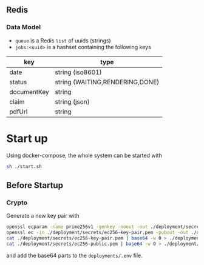 ## Redis

### Data Model

* `queue` is a Redis `list` of uuids (strings)
* `jobs:<uuid>` is a hashset containing the following keys

|     key     |              type               |
| ----------- | ------------------------------- |
| date        | string (iso8601)                |
| status      | string (WAITING,RENDERING,DONE) |
| documentKey | string                          |
| claim       | string (json)                   |
| pdfUrl      | string                          |

# Start up
Using docker-compose, the whole system can be started with 

```sh
sh ./start.sh
```

## Before Startup
### Crypto
Generate a new key pair with 

```sh
openssl ecparam -name prime256v1 -genkey -noout -out ./deployment/secrets/ec256-key-pair.pem
openssl ec -in ./deployment/secrets/ec256-key-pair.pem -pubout -out ./deployment/secrets/ec256-public.pem
cat ./deployment/secrets/ec256-key-pair.pem | base64 -w 0 > ./deployment/secrets/ec256-key-pair.pem.base64
cat ./deployment/secrets/ec256-public.pem | base64 -w 0 > ./deployment/secrets/ec256-public.pem.base64
```
and add the base64 parts to the `deployments/.env` file.
